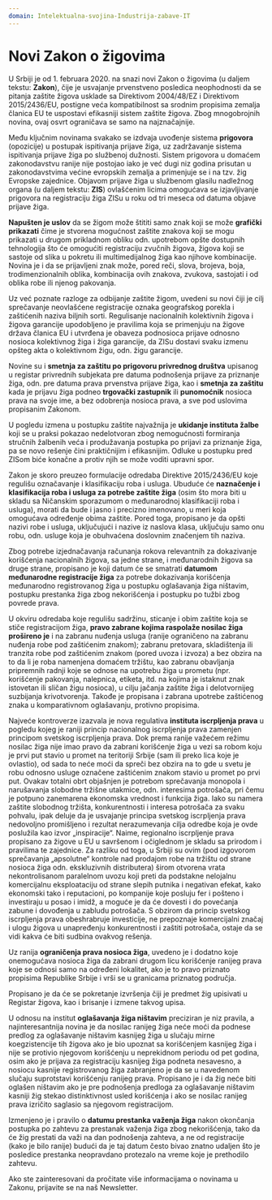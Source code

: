 ```yaml
---
domain: Intelektualna-svojina-Industrija-zabave-IT
---
```


# Novi Zakon o žigovima

U Srbiji je od 1. februara 2020. na snazi novi Zakon o žigovima (u daljem tekstu: **Zakon**), čije je usvajanje prvenstveno posledica neophodnosti da se pitanja zaštite žigova usklade sa Direktivom 2004/48/EZ i Direktivom 2015/2436/EU, postigne veća kompatibilnost sa srodnim propisima zemalja članica EU te uspostavi efikasniji sistem zaštite žigova. Zbog mnogobrojnih novina, ovaj osvrt ograničava se samo na najznačajnije.

Među ključnim novinama svakako se izdvaja uvođenje sistema **prigovora** (opozicije) u postupak ispitivanja prijave žiga, uz zadržavanje sistema ispitivanja prijave žiga po službenoj dužnosti. Sistem prigovora u domaćem zakonodavstvu ranije nije postojao iako je već dugi niz godina prisutan u zakonodavstvima većine evropskih zemalja a primenjuje se i na tzv. žig Evropske zajednice. Objavom prijave žiga u službenom glasilu nadležnog organa (u daljem tekstu: **ZIS**) ovlašćenim licima omogućava se izjavljivanje prigovora na registraciju žiga ZISu u roku od tri meseca od datuma objave prijave žiga.

**Napušten je uslov** da se žigom može štititi samo znak koji se može **grafički prikazati** čime je stvorena mogućnost zaštite znakova koji se mogu prikazati u drugom prikladnom obliku odn. upotrebom opšte dostupnih tehnologija što će omogućiti registraciju zvučnih žigova, žigova koji se sastoje od slika u pokretu ili multimedijalnog žiga kao njihove kombinacije. Novina je i da se prijavljeni znak može, pored reči, slova, brojeva, boja, trodimenzionalnih oblika, kombinacija ovih znakova, zvukova, sastojati i od oblika robe ili njenog pakovanja.

Uz već poznate razloge za odbijanje zaštite žigom, uvedeni su novi čiji je cilj sprečavanje neovlašćene registracije oznaka geografskog porekla i zaštićenih naziva biljnih sorti. Regulisanje nacionalnih kolektivnih žigova i žigova garancije upodobljeno je pravilima koja se primenjuju na žigove država članica EU i utvrđena je obaveza podnosioca prijave odnosno nosioca kolektivnog žiga i žiga garancije, da ZISu dostavi svaku izmenu opšteg akta o kolektivnom žigu, odn. žigu garancije.

Novine su i **smetnja za zaštitu po prigovoru privrednog društva** upisanog u registar privrednih subjekata pre datuma podnošenja prijave za priznanje žiga, odn. pre datuma prava prvenstva prijave žiga, kao i **smetnja za zaštitu** kada je prijavu žiga podneo **trgovački zastupnik** ili **punomoćnik** nosioca prava na svoje ime, a bez odobrenja nosioca prava, a sve pod uslovima propisanim Zakonom.

U pogledu izmena u postupku zaštite najvažnija je **ukidanje instituta žalbe** koji se u praksi pokazao nedelotvoran zbog nemogućnosti formiranja stručnih žalbenih veća i produžavanja postupka po prijavi za priznanje žiga, pa se novo rešenje čini praktičnijim i efikasnijim. Odluke u postupku pred ZISom biće konačne a protiv njih se može voditi upravni spor.

Zakon je skoro preuzeo formulacije odredaba Direktive 2015/2436/EU koje regulišu označavanje i klasifikaciju roba i usluga. Ubuduće će **naznačenje i klasifikacija roba i usluga za potrebe zaštite žiga** (osim što mora biti u skladu sa Ničanskim sporazumom o međunarodnoj klasifikaciji roba i usluga), morati da bude i jasno i precizno imenovano, u meri koja omogućava određenje obima zaštite. Pored toga, propisano je da opšti nazivi robe i usluga, uključujući i nazive iz naslova klasa, uključuju samo onu robu, odn. usluge koja je obuhvaćena doslovnim značenjem tih naziva.

Zbog potrebe izjednačavanja računanja rokova relevantnih za dokazivanje korišćenja nacionalnih žigova, sa jedne strane, i međunarodnih žigova sa druge strane, propisano je koji datum će se smatrati **datumom međunarodne registracije žiga** za potrebe dokazivanja korišćenja međunarodno registrovanog žiga u postupku oglašavanja žiga ništavim, postupku prestanka žiga zbog nekorišćenja i postupku po tužbi zbog povrede prava.

U okviru odredaba koje regulišu sadržinu, sticanje i obim zaštite koja se stiče registracijom žiga, **pravo zabrane kojima raspolaže nosilac žiga prošireno je** i na zabranu nuđenja usluga (ranije ograničeno na zabranu nuđenja robe pod zaštićenim znakom); zabranu pretovara, skladištenja ili tranzita robe pod zaštićenim znakom (pored uvoza i izvoza) a bez obzira na to da li je roba namenjena domaćem tržištu, kao zabranu obavljanja pripremnih radnji koje se odnose na upotrebu žiga u prometu (npr. korišćenje pakovanja, nalepnica, etiketa, itd. na kojima je istaknut znak istovetan ili sličan žigu nosioca), u cilju jačanja zaštite žiga i delotvornijeg suzbijanja krivotvorenja.
Takođe je propisana i zabrana upotrebe zaštićenog znaka u komparativnom oglašavanju, protivno propisima.

Najveće kontroverze izazvala je nova regulativa **instituta iscrpljenja prava** u pogledu kojeg je raniji princip nacionalnog iscrpljenja prava zamenjen principom svetskog iscrpljenja prava. Dok prema ranije važećem režimu nosilac žiga nije imao pravo da zabrani korišćenje žiga u vezi sa robom koju je prvi put stavio u promet na teritoriji Srbije (sam ili preko lica koje je ovlastio), od sada to neće moći da spreči bez obzira na to gde u svetu je robu odnosno usluge označene zaštićenim znakom stavio u promet po prvi put. Ovakav totalni obrt objašnjen je potrebom sprečavanja monopola i narušavanja slobodne tržišne utakmice, odn. interesima potrošača, pri čemu je potpuno zanemarena ekonomska vrednost i funkcija žiga. Iako su namera zaštite slobodnog tržišta, konkurentnosti i interesa potrošača za svaku pohvalu, ipak deluje da je usvajanje principa svetskog iscrpljenja prava nedovoljno promišljeno i rezultat nerazumevanja cilja odredbe koja je ovde poslužila kao izvor „inspiracije“. Naime, regionalno iscrpljenje prava propisano za žigove u EU u savršenom i očiglednom je skladu sa prirodom i pravilima te zajednice. Za razliku od toga, u Srbiji su ovim (pod izgovorom sprečavanja „apsolutne“ kontrole nad prodajom robe na tržištu od strane nosioca žiga odn. ekskluzivnih distributera) širom otvorena vrata nekontrolisanom paralelnom uvozu koji preti da podstakne nelojalnu komercijalnu eksploataciju od strane slepih putnika i negativan efekat, kako ekonomski tako i reputacioni, po kompanije koje posluju fer i pošteno i investiraju u posao i imidž, a moguće je da će dovesti i do povećanja zabune i dovođenja u zabludu potrošača. S obzirom da princip svetskog iscrpljenja prava obeshrabruje investicije, ne prepoznaje komercijalni značaj i ulogu žigova u unapređenju konkurentnosti i zaštiti potrošača, ostaje da se vidi kakva će biti sudbina ovakvog rešenja.

Uz ranija **ograničenja prava nosioca žiga**, uvedeno je i dodatno koje onemogućava nosioca žiga da zabrani drugom licu korišćenje ranijeg prava koje se odnosi samo na određeni lokalitet, ako je to pravo priznato propisima Republike Srbije i vrši se u granicama priznatog područja.

Propisano je da će se pokretanje izvršenja čiji je predmet žig upisivati u Registar žigova, kao i brisanje i izmene takvog upisa.

U odnosu na institut **oglašavanja žiga ništavim** preciziran je niz pravila, a najinteresantnija novina je da nosilac ranijeg žiga neće moći da podnese predlog za oglašavanje ništavim kasnijeg žiga u slučaju mirne koegzistencije tih žigova ako je bio upoznat sa korišćenjem kasnijeg žiga i nije se protivio njegovom korišćenju u neprekidnom periodu od pet godina, osim ako je prijava za registraciju kasnijeg žiga podneta nesavesno, a nosiocu kasnije registrovanog žiga zabranjeno je da se u navedenom slučaju suprotstavi korišćenju ranijeg prava. Propisano je i da žig neće biti oglašen ništavim ako je pre podnošenja predloga za oglašavanje ništavim kasniji žig stekao distinktivnost usled korišćenja i ako se nosilac ranijeg prava izričito saglasio sa njegovom registracijom.

Izmenjeno je i pravilo o **datumu prestanka važenja žiga** nakon okončanja postupka po zahtevu za prestanak važenja žiga zbog nekorišćenja, tako da će žig prestati da važi na dan podnošenja zahteva, a ne od registracije (kako je bilo ranije) budući da je taj datum često bivao znatno udaljen što je posledice prestanka neopravdano protezalo na vreme koje je prethodilo zahtevu.

Ako ste zainteresovani da pročitate više informacijama o novinama u Zakonu, prijavite se na naš Newsletter.
